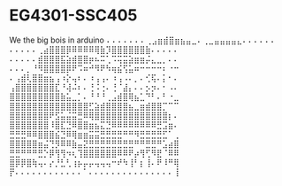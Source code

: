 # EG4301-SSC405

We the big bois in arduino 
⠄⠄⠄⠄⠄⠄⠄⢀⣠⣶⣾⣿⣶⣦⣤⣀⠄⢀⣀⣤⣤⣤⣤⣄⠄⠄⠄⠄⠄⠄
⠄⠄⠄⠄⠄⢀⣴⣿⣿⣿⡿⠿⠿⠿⠿⢿⣷⡹⣿⣿⣿⣿⣿⣿⣷⠄⠄⠄⠄⠄
⠄⠄⠄⠄⠄⣾⣿⣿⣿⣯⣵⣾⣿⣿⡶⠦⠭⢁⠩⢭⣭⣵⣶⣶⡬⣄⣀⡀⠄⠄
⠄⠄⠄⡀⠘⠻⣿⣿⣿⣿⡿⠟⠩⠶⠚⠻⠟⠳⢶⣮⢫⣥⠶⠒⠒⠒⠒⠆⠐⠒
⠄⢠⣾⢇⣿⣿⣶⣦⢠⠰⡕⢤⠆⠄⠰⢠⢠⠄⠰⢠⠠⠄⡀⠄⢊⢯⠄⡅⠂⠄
⢠⣿⣿⣿⣿⣿⣿⣿⣏⠘⢼⠬⠆⠄⢘⠨⢐⠄⢘⠈⣼⡄⠄⠄⡢⡲⠄⠂⠠⠄
⣿⣿⣿⣿⣿⣿⣿⣿⣿⣷⣥⣀⡁⠄⠘⠘⠘⢀⣠⣾⣿⢿⣦⣁⠙⠃⠄⠃⠐⣀
⣿⣿⣿⣿⣿⣿⣿⣿⣿⣿⣿⣿⣿⣿⣋⣵⣾⣿⣿⣿⣿⣦⣀⣶⣾⣿⣿⡉⠉⠉
⣿⣿⣿⣿⣿⣿⣿⠟⣫⣥⣬⣭⣛⠿⢿⣿⣿⣿⣿⣿⣿⣿⣿⣿⣿⣿⣿⣿⡆⠄
⣿⣿⣿⣿⣿⣿⣿⠸⣿⣏⣙⠿⣿⣿⣶⣦⣍⣙⠿⠿⠿⠿⠿⠿⠿⠿⣛⣩⣶⠄
⣛⣛⣛⠿⠿⣿⣿⣿⣮⣙⠿⢿⣶⣶⣭⣭⣛⣛⣛⣛⠛⠛⠻⣛⣛⣛⣛⣋⠁⢀
⣿⣿⣿⣿⣿⣶⣬⢙⡻⠿⠿⣷⣤⣝⣛⣛⣛⣛⣛⣛⣛⣛⠛⠛⣛⣛⠛⣡⣴⣿
⣛⣛⠛⠛⠛⣛⡑⡿⢻⢻⠲⢆⢹⣿⣿⣿⣿⣿⣿⠿⠿⠟⡴⢻⢋⠻⣟⠈⠿⠿
⣿⡿⡿⣿⢷⢤⠄⡔⡘⣃⢃⢰⡦⡤⡤⢤⢤⢤⠒⠞⠳⢸⠃⡆⢸⠄⠟⠸⠛⢿
⡟⠄⠄⠄⠄⠄⠄⠄⠄⠄⠄⠄⠄⠁⠄⠄⠄⠄⠄⠄⠄⠄⠄⠄⠄⠄⠄⠄⠄⢸

